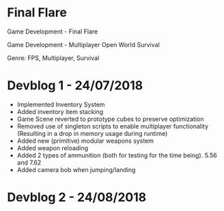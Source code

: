 # Final Flare
Game Development - Final Flare

Game Development - Multiplayer Open World Survival

Genre: FPS, Multiplayer, Survival

# Devblog 1 - 24/07/2018

- Implemented Inventory System
- Added inventory item stacking
- Game Scene reverted to prototype cubes to preserve optimization
- Removed use of singleton scripts to enable multiplayer functionality (Resulting in a drop in memory usage during runtime)
- Added new (primitive) modular weapons system
- Added weapon reloading
- Added 2 types of ammunition (both for testing for the time being). 5.56 and 7.62
- Added camera bob when jumping/landing

# Devblog 2 - 24/08/2018
